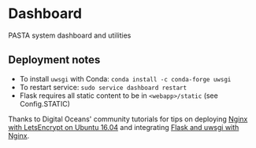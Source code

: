 # Dashboard
PASTA system dashboard and utilities

## Deployment notes
- To install `uwsgi` with Conda: `conda install -c conda-forge uwsgi`
- To restart service: `sudo service dashboard restart`
- Flask requires all static content to be in `<webapp>/static`
  (see Config.STATIC)

Thanks to Digital Oceans' community tutorials for tips on deploying [Nginx with LetsEncrypt on Ubuntu 16.04](https://www.digitalocean.com/community/tutorials/how-to-secure-nginx-with-let-s-encrypt-on-ubuntu-16-04) and integrating [Flask and uwsgi with Nginx](https://www.digitalocean.com/community/tutorials/how-to-serve-flask-applications-with-uwsgi-and-nginx-on-ubuntu-16-04).
